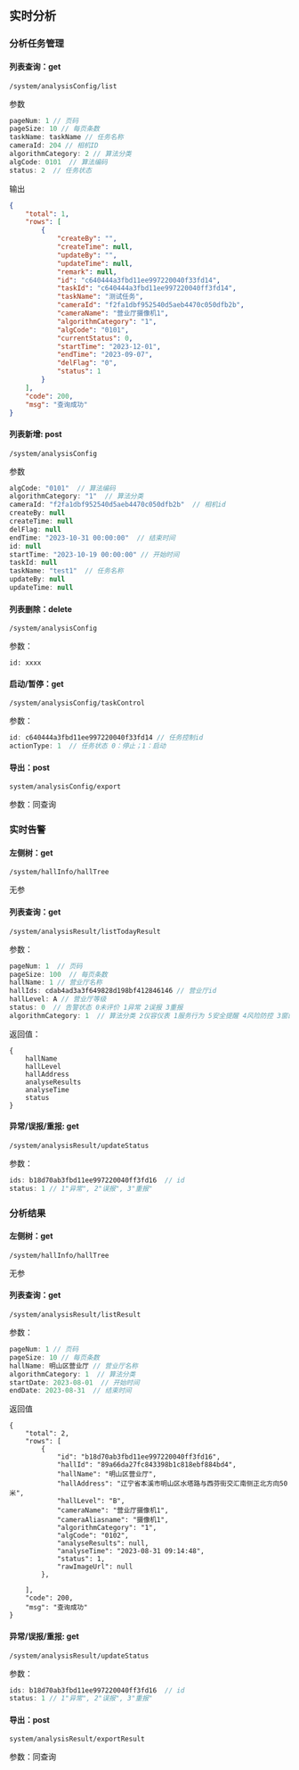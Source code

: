 ## 实时分析

### 分析任务管理

#### 列表查询：get

```
/system/analysisConfig/list
```

参数

```js
pageNum: 1 // 页码
pageSize: 10 // 每页条数
taskName: taskName // 任务名称
cameraId: 204 // 相机ID
algorithmCategory: 2 // 算法分类
algCode: 0101  // 算法编码
status: 2  // 任务状态
```

输出

```json
{
    "total": 1,
    "rows": [
        {
            "createBy": "",
            "createTime": null,
            "updateBy": "",
            "updateTime": null,
            "remark": null,
            "id": "c640444a3fbd11ee997220040f33fd14",
            "taskId": "c640444a3fbd11ee997220040ff3fd14",
            "taskName": "测试任务",
            "cameraId": "f2fa1dbf952540d5aeb4470c050dfb2b",
            "cameraName": "营业厅摄像机1",
            "algorithmCategory": "1",
            "algCode": "0101",
            "currentStatus": 0,
            "startTime": "2023-12-01",
            "endTime": "2023-09-07",
            "delFlag": "0",
            "status": 1
        }
    ],
    "code": 200,
    "msg": "查询成功"
}
```

#### 列表新增: post

```
/system/analysisConfig
```

参数

```js
algCode: "0101"  // 算法编码
algorithmCategory: "1"  // 算法分类
cameraId: "f2fa1dbf952540d5aeb4470c050dfb2b"  // 相机id
createBy: null
createTime: null
delFlag: null
endTime: "2023-10-31 00:00:00"  // 结束时间
id: null
startTime: "2023-10-19 00:00:00" // 开始时间
taskId: null
taskName: "test1"  // 任务名称
updateBy: null
updateTime: null
```

#### 列表删除：delete

```
/system/analysisConfig
```

参数：

```
id: xxxx
```

#### 启动/暂停：get

```
/system/analysisConfig/taskControl
```

参数：

```js
id: c640444a3fbd11ee997220040f33fd14 // 任务控制id
actionType: 1  // 任务状态 0：停止；1：启动
```

#### 导出：post

```
system/analysisConfig/export
```

参数：同查询



### 实时告警

#### 左侧树：get

```
/system/hallInfo/hallTree
```

无参

#### 列表查询：get

```
/system/analysisResult/listTodayResult
```

参数：

```js
pageNum: 1  // 页码
pageSize: 100  // 每页条数
hallName: 1 // 营业厅名称
hallIds: cdab4ad3a3f649828d198bf412846146 // 营业厅id
hallLevel: A // 营业厅等级
status: 0  // 告警状态 0未评价 1异常 2误报 3重报
algorithmCategory: 1  // 算法分类 2仪容仪表 1服务行为 5安全提醒 4风险防控 3窗口管理
```

返回值：

```
{
    hallName
    hallLevel
    hallAddress
    analyseResults
    analyseTime
    status
}
```



#### 异常/误报/重报: get

```
/system/analysisResult/updateStatus
```

参数：

```js
ids: b18d70ab3fbd11ee997220040ff3fd16  // id
status: 1 // 1"异常", 2"误报", 3"重报"
```





### 分析结果

#### 左侧树：get

```
/system/hallInfo/hallTree
```

无参

#### 列表查询：get

```
/system/analysisResult/listResult
```

参数：

```js
pageNum: 1 // 页码
pageSize: 10 // 每页条数
hallName: 明山区营业厅 // 营业厅名称
algorithmCategory: 1  // 算法分类
startDate: 2023-08-01  // 开始时间
endDate: 2023-08-31  // 结束时间
```

返回值

```
{
    "total": 2,
    "rows": [
        {
            "id": "b18d70ab3fbd11ee997220040ff3fd16",
            "hallId": "89a66da27fc843398b1c818ebf884bd4",
            "hallName": "明山区营业厅",
            "hallAddress": "辽宁省本溪市明山区水塔路与西芬街交汇南侧正北方向50米",
            "hallLevel": "B",
            "cameraName": "营业厅摄像机1",
            "cameraAliasname": "摄像机1",
            "algorithmCategory": "1",
            "algCode": "0102",
            "analyseResults": null,
            "analyseTime": "2023-08-31 09:14:48",
            "status": 1,
            "rawImageUrl": null
        },
        
    ],
    "code": 200,
    "msg": "查询成功"
}
```

#### 异常/误报/重报: get

```
/system/analysisResult/updateStatus
```

参数：

```js
ids: b18d70ab3fbd11ee997220040ff3fd16  // id
status: 1 // 1"异常", 2"误报", 3"重报"
```

#### 导出：post

```
system/analysisResult/exportResult
```

参数：同查询

